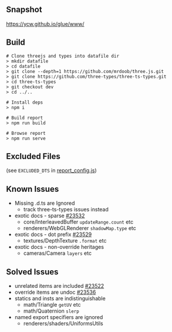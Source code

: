 ## Snapshot

<https://ycw.github.io/glue/www/>



## Build 

```
# Clone threejs and types into datafile dir
> mkdir datafile
> cd datafile
> git clone --depth=1 https://github.com/mrdoob/three.js.git
> git clone https://github.com/three-types/three-ts-types.git
> cd three-ts-types
> git checkout dev
> cd ../..

# Install deps
> npm i

# Build report
> npm run build

# Browse report
> npm run serve
```



## Excluded Files

(see `EXCLUDED_DTS` in [report_config.js](https://github.com/ycw/glue/blob/main/src/report_config.js))



## Known Issues 

- Missing .d.ts are Ignored
  - track three-ts-types issues instead
- exotic docs - sparse [#23532](https://github.com/mrdoob/three.js/pull/23532)
  - core/InterleavedBuffer `updateRange.count` etc
  - renderers/WebGLRenderer  `shadowMap.type` etc
- exotic docs - dot prefix [#23529](https://github.com/mrdoob/three.js/pull/23529) 
  - textures/DepthTexture `.format` etc
- exotic docs - non-override heritages
  - cameras/Camera `layers` etc



## Solved Issues

- unrelated items are included 
  [#23522](https://github.com/mrdoob/three.js/pull/23522)
- override items are undoc
  [#23536](https://github.com/mrdoob/three.js/issues/23536)
- statics and insts are indistinguishable
  - math/Triangle `getUV` etc
  - math/Quaternion `slerp`
- named export specifiers are ignored
  - renderers/shaders/UniformsUtils
